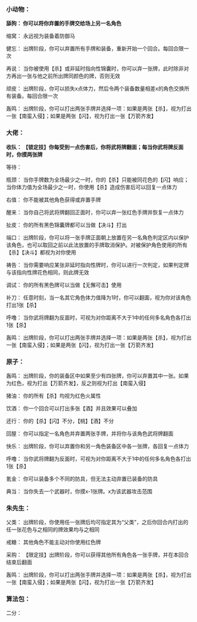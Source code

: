 ### 小动物：

**舔狗：
你可以将你弃置的手牌交给场上另一名角色**

缩窝：
永远视为装备着防御马

健忘：
出牌阶段，你可以弃置所有手牌和装备，重新开始一个回合。每回合限一次

再说：
当你被使用【杀】或非延时指向性锦囊时，你可以弃一张牌，此时除非对方再出一张与他之前所出牌同颜色的牌，否则无效

顽皮：
出牌阶段，你可以损失x点体力，然后令两个装备数量相差x的角色交换所有装备。每回合限一次

轰鸣：
出牌阶段，你可以打出两张手牌并选择一项：如果是两张【杀】，视为打出一张【南蛮入侵】；如果是两张【闪】，视为打出一张【万箭齐发】

### 大佬：

**收队：
【锁定技】你每受到一点伤害后，你将武将牌翻面；每当你武将牌反面时，你摸两张牌**

等待：

瓶颈：
当你手牌数为全场最少之一时，你的【杀】只能被同花色的【闪】响应；当你体力值为全场最少之一时，你使用【杀】造成伤害后可以回复一点体力

右值：
你不能被其他角色获得或弃置手牌

醒来：
当你自己将武将牌翻回正面时，你可以弃一张红色手牌并恢复一点体力

扯皮：
你的所有黑色锦囊牌都可以当做【决斗】打出

端口：
出牌阶段，你可以将一张手牌正面朝上放置在另一名角色判定区内以保护该角色，也可以取回之前以此法放置的手牌取消保护。对被保护角色使用的所有【杀】【决斗】都视为对你使用

祷告：
当你需要响应某张非延时指向性牌时，你可以进行一次判定，如果判定牌与该指向性牌花色相同，则此牌无效

调试：
你的所有黑色牌可以当做【无懈可击】使用

补刀：
任意时刻，当一名其它角色体力值降为1时，你可以翻面，视为你对该角色打出1张【杀】

呼噜：
当你武将牌翻为反面时，可视为对你距离不大于1中的任何多名角色各打出1张【杀】

轰鸣：
出牌阶段，你可以打出两张手牌并选择一项：如果是两张【杀】，视为打出一张【南蛮入侵】；如果是两张【闪】，视为打出一张【万箭齐发】

### 原子：

轰鸣：
出牌阶段，你的装备区中如果至少有四张牌，你可以弃置其中一张。如果为红色，视为打出【万箭齐发】，反之则视为打出【南蛮入侵】

猪油：
你的所有【杀】均视为红色火属性

饮酒：
你一个回合可以打出多张【酒】并且效果可以叠加

还行：
你的【杀】【闪】不分，【桃】【酒】不分

回屋：
你可以指定一名角色并弃置两张手牌，并将你与该角色武将牌翻面

快乐：
出牌阶段，你可以弃置你和另一角色装备区中各一张牌，各回复一点体力

呼噜：
当你武将牌翻为反面时，可视为对你距离不大于1中的任何多名角色各打出1张【杀】

氪金：
你可以装备多个不同的防具，但无法主动弃置已装备的防具

典当：
当你失去一个武器时，你摸x-1张牌。x为该武器攻击范围

### 朱先生：

父类：
出牌阶段，你使用任一张牌后均可指定其为“父类”，之后你回合内打出的任一张花色与之相同的牌效果均与之相同

戒糖：
其他角色不能主动对你使用红色牌

采购：
【限定技】出牌阶段，你可以获得其他所有角色各一张手牌，并在本回合结束后翻面

轰鸣：
出牌阶段，你可以打出两张手牌并选择一项：如果是两张【杀】，视为打出一张【南蛮入侵】；如果是两张【闪】，视为打出一张【万箭齐发】

### 算法包：

二分：

